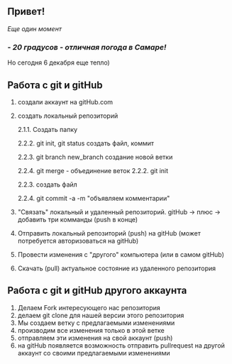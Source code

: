 ## Привет!
*Еще один момент*

### *- 20 градусов - отличная погода в Самаре!* ###
Но сегодня 6 декабря еще тепло)

## Работа с git и gitHub ##

1. создали аккаунт на gitHub.com
2. создать локальный репозиторий

    2.1.1. Создать папку

    2.2.2. git init, git status создать файл, коммит

    2.2.3. git branch new_branch создание новой ветки

    2.2.4. git merge - объединение веток
    2.2.2. git init

    2.2.3. создать файл

    2.2.4. git commit -a -m "объявляем комментарии"

3. "Связать" локальный и удаленный репозиторий. gitHub -> плюс -> добавить три комманды (push в конце)

4. Отправить локальный репозиторий (push) на gitHub (может потребуется авторизоваться на gitHub)

5. Провести изменения с "другого" компьютера (или в самом gitHub)

6. Скачать (pull) актуальное состояние из удаленного репозитория

## Работа с git и gitHub другого аккаунта ##

1. Делаем Fork интересующего нас репозитория
2. делаем git clone для нашей версии этого репозитория
3. Мы создаем ветку с предлагаемыми изменениями
4. производим все изменения только в этой ветке
5. отправляем эти изменения на свой аккаунт (push)
6. на gitHub появляется возможность отправить pullrequest на другой аккаунт со своими предлагаемыми изменениями
